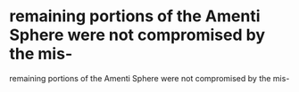 # remaining portions of the Amenti Sphere were not compromised by the mis-

remaining portions of the Amenti Sphere were not compromised by the mis-